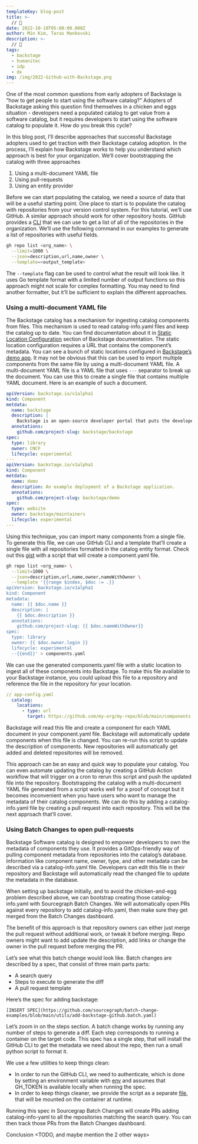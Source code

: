```yaml
---
templateKey: blog-post
title: >-
  // 🚨
date: 2022-10-10T05:00:00.000Z
author: Min Kim, Taras Mankovski
description: >-
  // 🚨 
tags:
  - backstage
  - humanitec
  - idp
  - dx
img: /img/2022-Github-with-Backstage.png
---
```


One of the most common questions from early adopters of Backstage is “how to get people to start using the software catalog?” Adopters of Backstage asking this question find themselves in a chicken and eggs situation - developers need a populated catalog to get value from a software catalog, but it requires developers to start using the software catalog to populate it. How do you break this cycle?

In this blog post, I’ll describe approaches that successful Backstage adopters used to get traction with their Backstage catalog adoption. In the process, I’ll explain how Backstage works to help you understand which approach is best for your organization. We’ll cover bootstrapping the catalog with three approaches

1. Using a multi-document YAML file
2. Using pull-requests
3. Using an entity provider

Before we can start populating the catalog, we need a source of data that will be a useful starting point. One place to start is to populate the catalog with repositories from your version control system. For this tutorial, we’ll use GitHub. A similar approach should work for other repository hosts. GitHub provides a [CLI](https://cli.github.com) that we can use to get a list of all of the repositories in the organization. We’ll use the following command in our examples to generate a list of repositories with useful fields.

```sh
gh repo list <org_name> \
  --limit=1000 \
  --json=description,url,name,owner \
  --template=<output_template>
```

The `--template` flag can be used to control what the result will look like. It uses Go template format with a limited number of output functions so this approach might not scale for complex formatting. You may need to find another formatter, but it’ll be sufficient to explain the different approaches.

### Using a multi-document YAML file

The Backstage catalog has a mechanism for ingesting catalog components from files. This mechanism is used to read catalog-info.yaml files and keep the catalog up to date. You can find documentation about it in [Static Location Configuration](https://backstage.io/docs/features/software-catalog/configuration#static-location-configuration) section of Backstage documentation. The static location configuration requires a URL that contains the component’s metadata. You can see a bunch of static locations configured in [Backstage’s demo app](https://github.com/backstage/demo/blob/master/app-config.yaml#L42-L71). It may not be obvious that this can be used to import multiple components from the same file by using a multi-document YAML file. A multi-document YAML file is a YAML file that uses `---` separator to break up the document. You can use this to create a single file that contains multiple YAML document. Here is an example of such a document.

```yaml
apiVersion: backstage.io/v1alpha1
kind: Component
metdata:
  name: backstage
  description: |
    Backstage is an open-source developer portal that puts the developer experience first.
  annotations:
    github.com/project-slug: backstage/backstage
spec:
  type: library
  owner: CNCF
  lifecycle: experimental
---
apiVersion: backstage.io/v1alpha1
kind: Component
metdata:
  name: demo
  description: An example deployment of a Backstage application.
  annotations:
    github.com/project-slug: backstage/demo
spec:
  type: website
  owner: backstage/maintainers
  lifecycle: experimental
---
```

Using this technique, you can import many components from a single file. To generate this file, we can use GitHub CLI and a template that’ll create a single file with all repositories formatted in the catalog entity format. Check out this [gist](https://gist.github.com/taras/3e480d84d38c2ec3f0f758c279a943b9#file-get_all_repoes) with a script that will create a component.yaml file.

```sh
gh repo list <org_name> \
  --limit=1000 \
  --json=description,url,name,owner,nameWithOwner \
  --template '{{range $index, $doc := .}}
apiVersion: backstage.io/v1alpha1
kind: Component
metadata:
  name: {{ $doc.name }}
  description: |
    {{ $doc.description }}
  annotations:
    github.com/project-slug: {{ $doc.nameWithOwner}}
spec:
  type: library
  owner: {{ $doc.owner.login }}
  lifecycle: experimental
  --{{end}}' > components.yaml
```

We can use the generated components.yaml file with a static location to ingest all of these components into Backstage. To make this file available to your Backstage instance, you could upload this file to a repository and reference the file in the repository for your location.

```yaml
// app-config.yaml
  catalog:
    locations:
      - type: url
        target: https://github.com/my-org/my-repo/blob/main/components.yaml
```

Backstage will read this file and create a component for each YAML document in your component.yaml file. Backstage will automatically update components when this file is changed. You can re-run this script to update the description of components. New repositories will automatically get added and deleted repositories will be removed.

This approach can be an easy and quick way to populate your catalog. You can even automate updating the catalog by creating a GitHub Action workflow that will trigger on a cron to rerun this script and push the updated file into the repository. Bootstrapping the catalog with a multi-document YAML file generated from a script works well for a proof of concept but it becomes inconvenient when you have users who want to manage the metadata of their catalog components. We can do this by adding a catalog-info.yaml file by creating a pull request into each repository. This will be the next approach that’ll cover.

### Using Batch Changes to open pull-requests

Backstage Software catalog is designed to empower developers to own the metadata of components they use. It provides a GitOps-friendly way of pulling component metadata from repositories into the catalog’s database. Information like component name, owner, type, and other metadata can be described via a catalog-info.yaml file. Developers can edit this file in their repository and Backstage will automatically read the changed file to update the metadata in the database.

When setting up backstage initially, and to avoid the chicken-and-egg problem described above, we can bootstrap creating those catalog-info.yaml with Sourcegraph Batch Changes. We will automatically open PRs against every repository to add catalog-info.yaml, then make sure they get merged from the Batch Changes dashboard.

The benefit of this approach is that repository owners can either just merge the pull request without additional work, or tweak it before merging. Repo owners might want to add update the description, add links or change the owner in the pull request before merging the PR.

Let’s see what this batch change would look like. Batch changes are described by a spec, that consist of three main parts parts:

- A search query
- Steps to execute to generate the diff
- A pull request template

Here’s the spec for adding backstage:

```
[INSERT SPEC](https://github.com/sourcegraph/batch-change-examples/blob/main/utils/add-backstage-github.batch.yaml)
```

Let’s zoom in on the steps section. A batch change works by running any number of steps to generate a diff. Each step corresponds to running a container on the target code. This spec has a single step, that will install the GitHub CLI to get the metadata we need about the repo, then run a small python script to format it.

We use a few utilities to keep things clean:

- In order to run the GitHub CLI, we need to authenticate, which is done by setting an environment variable with [env](https://docs.sourcegraph.com/batch_changes/references/batch_spec_yaml_reference#steps-env) and assumes that GH_TOKEN is available locally when running the spec.
- In order to keep things cleaner, we provide the script as a separate [file](https://docs.sourcegraph.com/batch_changes/references/batch_spec_yaml_reference#steps-files), that will be mounted on the container at runtime.

Running this spec in Sourcegrap Batch Changes will create PRs adding catalog-info-yaml to all the repositories matching the search query. You can then track those PRs from the Batch Changes dashboard.

<Screenshot>

Conclusion
<TODO, and maybe mention the 2 other ways>

